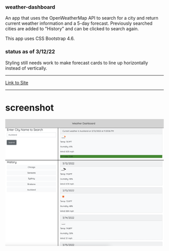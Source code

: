 ### weather-dashboard

An app that uses the OpenWeatherMap API to search for a city and return current weather information and a 5-day forecast. Previously searched cities are added to "History" and can be clicked to search again.

This app uses CSS Bootstrap 4.6.

### status as of 3/12/22

Styling still needs work to make forecast cards to line up horizontally instead of vertically.

---

[Link to Site](https://jenniwritescode.github.io/weather-dashboard/)

---
# screenshot

![screenshot of app](./Assets/img/screenshot.png)